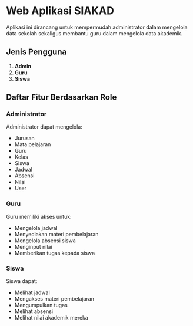 # Web Aplikasi SIAKAD

Aplikasi ini dirancang untuk mempermudah administrator dalam mengelola data sekolah sekaligus membantu guru dalam mengelola data akademik.

## Jenis Pengguna

1. **Admin**
2. **Guru**
3. **Siswa**

## Daftar Fitur Berdasarkan Role

### **Administrator**

Administrator dapat mengelola:

- Jurusan
- Mata pelajaran
- Guru
- Kelas
- Siswa
- Jadwal
- Absensi
- Nilai
- User

### **Guru**

Guru memiliki akses untuk:

- Mengelola jadwal
- Menyediakan materi pembelajaran
- Mengelola absensi siswa
- Menginput nilai
- Memberikan tugas kepada siswa

### **Siswa**

Siswa dapat:

- Melihat jadwal
- Mengakses materi pembelajaran
- Mengumpulkan tugas
- Melihat absensi
- Melihat nilai akademik mereka
